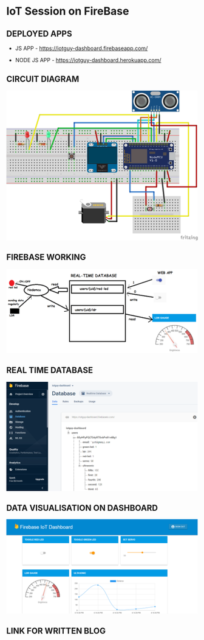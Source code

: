 # IoT Session on FireBase

## DEPLOYED APPS

- JS APP - https://iotguy-dashboard.firebaseapp.com/ 

- NODE JS APP - https://iotguy-dashboard.herokuapp.com/

## CIRCUIT DIAGRAM

![](mqtt1.png)


## FIREBASE WORKING

![](s22.png)


## REAL TIME DATABASE

![](rdbms.png)


## DATA VISUALISATION ON DASHBOARD

![](dashboard.png)


## LINK FOR WRITTEN BLOG

